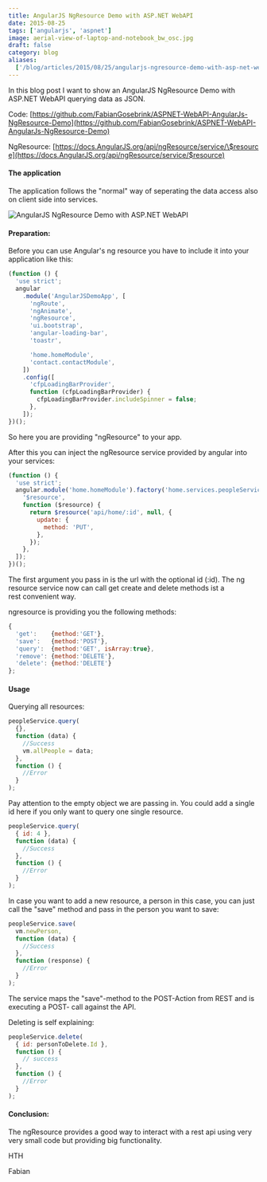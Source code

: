 ```yaml
---
title: AngularJS NgResource Demo with ASP.NET WebAPI
date: 2015-08-25
tags: ['angularjs', 'aspnet']
image: aerial-view-of-laptop-and-notebook_bw_osc.jpg
draft: false
category: blog
aliases:
  ['/blog/articles/2015/08/25/angularjs-ngresource-demo-with-asp-net-webapi/']
---
```


In this blog post I want to show an AngularJS NgResource Demo with ASP.NET WebAPI querying data as JSON.

Code: [https://github.com/FabianGosebrink/ASPNET-WebAPI-AngularJs-NgResource-Demo](https://github.com/FabianGosebrink/ASPNET-WebAPI-AngularJs-NgResource-Demo)

NgResource: [https://docs.AngularJS.org/api/ngResource/service/\$resource](https://docs.AngularJS.org/api/ngResource/service/$resource)

#### The application

The application follows the "normal" way of seperating the data access also on client side into services.

![AngularJS NgResource Demo with ASP.NET WebAPI](https://cdn.offering.solutions/img/articles/wp-content/uploads/2015/08/folders.png)

#### Preparation:

Before you can use Angular's ng resource you have to include it into your application like this:

```javascript
(function () {
  'use strict';
  angular
    .module('AngularJSDemoApp', [
      'ngRoute',
      'ngAnimate',
      'ngResource',
      'ui.bootstrap',
      'angular-loading-bar',
      'toastr',

      'home.homeModule',
      'contact.contactModule',
    ])
    .config([
      'cfpLoadingBarProvider',
      function (cfpLoadingBarProvider) {
        cfpLoadingBarProvider.includeSpinner = false;
      },
    ]);
})();
```

So here you are providing "ngResource" to your app.

After this you can inject the ngResource service provided by angular into your services:

```javascript
(function () {
  'use strict';
  angular.module('home.homeModule').factory('home.services.peopleService', [
    '$resource',
    function ($resource) {
      return $resource('api/home/:id', null, {
        update: {
          method: 'PUT',
        },
      });
    },
  ]);
})();
```

The first argument you pass in is the url with the optional id (:id). The ng resource service now can call get create and delete methods ist a rest convenient way.

ngresource is providing you the following methods:

```javascript
{
  'get':    {method:'GET'},
  'save':   {method:'POST'},
  'query':  {method:'GET', isArray:true},
  'remove': {method:'DELETE'},
  'delete': {method:'DELETE'}
};
```

#### Usage

Querying all resources:

```javascript
peopleService.query(
  {},
  function (data) {
    //Success
    vm.allPeople = data;
  },
  function () {
    //Error
  }
);
```

Pay attention to the empty object we are passing in. You could add a single id here if you only want to query one single resource.

```javascript
peopleService.query(
  { id: 4 },
  function (data) {
    //Success
  },
  function () {
    //Error
  }
);
```

In case you want to add a new resource, a person in this case, you can just call the "save" method and pass in the person you want to save:

```javascript
peopleService.save(
  vm.newPerson,
  function (data) {
    //Success
  },
  function (response) {
    //Error
  }
);
```

The service maps the "save"-method to the POST-Action from REST and is executing a POST- call against the API.

Deleting is self explaining:

```javascript
peopleService.delete(
  { id: personToDelete.Id },
  function () {
    // success
  },
  function () {
    //Error
  }
);
```

#### Conclusion:

The ngResource provides a good way to interact with a rest api using very very small code but providing big functionality.

HTH

Fabian
